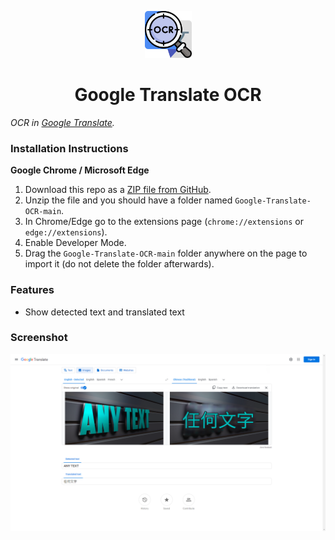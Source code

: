 <p align="center">
  <img src="https://raw.githubusercontent.com/T1ckbase/Google-Translate-OCR/main/icons/icon-128.png" width="75" height="75"/>
</p>

<h1 align="center">Google Translate OCR</h1>

*OCR in [Google Translate](https://translate.google.com/).*

### Installation Instructions
**Google Chrome / Microsoft Edge**
1. Download this repo as a [ZIP file from GitHub](https://github.com/T1ckbase/Google-Translate-OCR/archive/main.zip).
2. Unzip the file and you should have a folder named `Google-Translate-OCR-main`.
3. In Chrome/Edge go to the extensions page (`chrome://extensions` or `edge://extensions`).
4. Enable Developer Mode.
5. Drag the `Google-Translate-OCR-main` folder anywhere on the page to import it (do not delete the folder afterwards).

### Features
- Show detected text and translated text

### Screenshot
![screenshot](https://raw.githubusercontent.com/T1ckbase/Google-Translate-OCR/main/images/screenshot.png)
